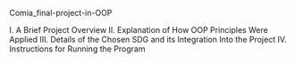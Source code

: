 Comia_final-project-in-OOP


I. A Brief Project Overview
II. Explanation of How OOP Principles Were Applied
III. Details of the Chosen SDG and its Integration Into the Project
IV. Instructions for Running the Program

